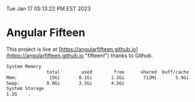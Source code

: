 Tue Jan 17 05:13:22 PM EST 2023

# Angular Fifteen


This project is live at [https://angularfifteen.github.io](https://angularfifteen.github.io "fifteen!") thanks to Github.

```bash
System Memory
               total        used        free      shared  buff/cache   available
Mem:            15Gi       8.1Gi       1.2Gi       712Mi       5.9Gi       6.1Gi
Swap:          8.0Gi       3.5Gi       4.5Gi
System Storage
1.2G	.
```
